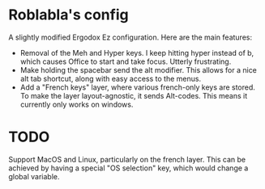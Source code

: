 # Roblabla's config

A slightly modified Ergodox Ez configuration. Here are the main features:

- Removal of the Meh and Hyper keys. I keep hitting hyper instead of b, which
  causes Office to start and take focus. Utterly frustrating.
- Make holding the spacebar send the alt modifier. This allows for a nice alt
  tab shortcut, along with easy access to the menus.
- Add a "French keys" layer, where various french-only keys are stored. To make
  the layer layout-agnostic, it sends Alt-codes. This means it currently only
  works on windows.

# TODO

Support MacOS and Linux, particularly on the french layer. This can be achieved
by having a special "OS selection" key, which would change a global variable.